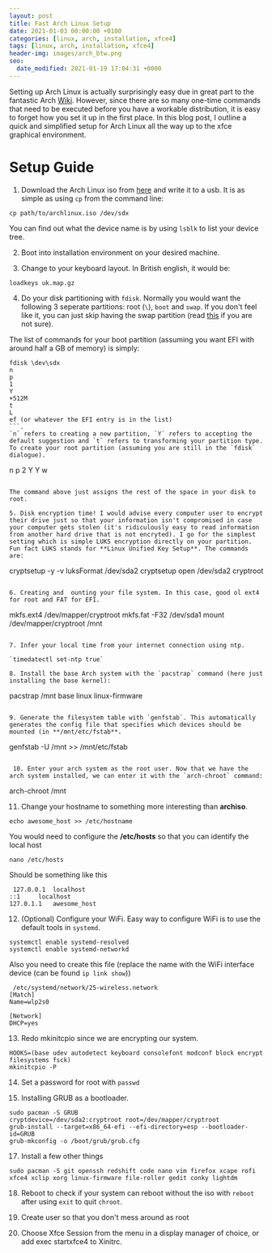 ```yaml
---
layout: post
title: Fast Arch Linux Setup
date: 2021-01-03 00:00:00 +0100
categories: [linux, arch, installation, xfce4]
tags: [linux, arch, installation, xfce4]
header-img: images/arch_btw.png
seo:
  date_modified: 2021-01-19 17:04:31 +0000
---
```


Setting up Arch Linux is actually surprisingly easy due in great part to the fantastic Arch [Wiki](insert_wiki_link). However, since there are so many one-time commands that need to be executed before you have a workable distribution, it is easy to forget how you set it up in the first place. In this blog post, I outline a quick and simplified setup for Arch Linux all the way up to the xfce graphical environment. 

# Setup Guide

1. Download the Arch Linux iso from [here](insert_download_link) and write it to a usb. It is as simple as using `cp` from the command line:

```
cp path/to/archlinux.iso /dev/sdx
```

You can find out what the device name is by using `lsblk` to list your device tree. 

2. Boot into installation environment on your desired machine. 

3. Change to your keyboard layout. In British english, it would be:

```
loadkeys uk.map.gz
```

4. Do your disk partitioning with `fdisk`. Normally you would want the following 3 seperate partitions: root (`\`), `boot` and `swap`. If you don't feel like it, you can just skip having the swap partition (read [this](https://www.lifewire.com/do-you-need-swap-partition-2202049) if you are not sure).

The list of commands for your boot partition (assuming you want EFI with around half a GB of memory) is simply:
```
fdisk \dev\sdx
n
p 
1
Y
+512M
t
L
ef (or whatever the EFI entry is in the list)
```. 
`n` refers to creating a new partition, `Y` refers to accepting the default suggestion and `t` refers to transforming your partition type. To create your root partition (assuming you are still in the `fdisk` dialogue).
```
n
p
2
Y
Y
w
```

The command above just assigns the rest of the space in your disk to root. 

5. Disk encryption time! I would advise every computer user to encrypt their drive just so that your information isn't compromised in case your computer gets stolen (it's ridiculously easy to read information from another hard drive that is not encryted). I go for the simplest setting which is simple LUKS encryption directly on your partition. Fun fact LUKS stands for **Linux Unified Key Setup**. The commands are:

```
cryptsetup -y -v luksFormat /dev/sda2
cryptsetup open /dev/sda2 cryptroot
```

6. Creating and  ounting your file system. In this case, good ol ext4 for root and FAT for EFI. 

```
mkfs.ext4 /dev/mapper/cryptroot
mkfs.fat -F32 /dev/sda1 
mount /dev/mapper/cryptroot /mnt
``` 

7. Infer your local time from your internet connection using ntp. 

`timedatectl set-ntp true`

8. Install the base Arch system with the `pacstrap` command (here just installing the base kernel):

```
pacstrap /mnt base linux linux-firmware
```

9. Generate the filesystem table with `genfstab`. This automatically generates the config file that specifies which devices should be mounted (in **/mnt/etc/fstab**.

```
genfstab -U /mnt >> /mnt/etc/fstab
```

 10. Enter your arch system as the root user. Now that we have the arch system installed, we can enter it with the `arch-chroot` command:

 ```
 arch-chroot /mnt

 11. Change your hostname to something more interesting than **archiso**. 

 ```
 echo awesome_host >> /etc/hostname
 ```

 You would need to configure the **/etc/hosts** so that you can identify the local host

 ```
 nano /etc/hosts
 ```
Should be something like this

```
 127.0.0.1	localhost
::1		localhost
127.0.1.1	awesome_host
```

 12. (Optional) Configure your WiFi. Easy way to configure WiFi is to use the default tools in `systemd`. 

```
systemctl enable systemd-resolved
systemctl enable systemd-networkd

```

Also you need to create this file (replace the name with the WiFi interface device (can be found `ip link show`))

```
 /etc/systemd/network/25-wireless.network
[Match]
Name=wlp2s0

[Network]
DHCP=yes
```

13. Redo mkinitcpio since we are encrypting our system. 

```
HOOKS=(base udev autodetect keyboard consolefont modconf block encrypt filesystems fsck)
mkinitcpio -P
```

14. Set a password for root with `passwd`

15. Installing GRUB as a bootloader. 

```
sudo pacman -S GRUB
cryptdevice=/dev/sda2:cryptroot root=/dev/mapper/cryptroot
grub-install --target=x86_64-efi --efi-directory=esp --bootloader-id=GRUB
grub-mkconfig -o /boot/grub/grub.cfg
```

17. Install a few other things

```
sudo pacman -S git openssh redshift code nano vim firefox xcape rofi xfce4 xclip xorg linux-firmware file-roller gedit conky lightdm
```

18. Reboot to check if your system can reboot without the iso with `reboot` after using `exit` to quit `chroot`.


19. Create user so that you don't mess around as root

20. Choose Xfce Session from the menu in a display manager of choice, or add exec startxfce4 to Xinitrc.
